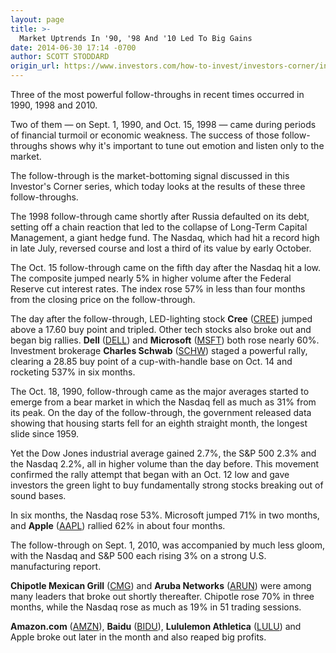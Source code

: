 ```yaml
---
layout: page
title: >-
  Market Uptrends In '90, '98 And '10 Led To Big Gains
date: 2014-06-30 17:14 -0700
author: SCOTT STODDARD
origin_url: https://www.investors.com/how-to-invest/investors-corner/investors-prepared-for-follow-throughs-reap-biggest-gains/
---
```


Three of the most powerful follow-throughs in recent times occurred in 1990, 1998 and 2010.

Two of them — on Sept. 1, 1990, and Oct. 15, 1998 — came during periods of financial turmoil or economic weakness. The success of those follow-throughs shows why it's important to tune out emotion and listen only to the market.

The follow-through is the market-bottoming signal discussed in this Investor's Corner series, which today looks at the results of these three follow-throughs.

The 1998 follow-through came shortly after Russia defaulted on its debt, setting off a chain reaction that led to the collapse of Long-Term Capital Management, a giant hedge fund. The Nasdaq, which had hit a record high in late July, reversed course and lost a third of its value by early October.

The Oct. 15 follow-through came on the fifth day after the Nasdaq hit a low. The composite jumped nearly 5% in higher volume after the Federal Reserve cut interest rates. The index rose 57% in less than four months from the closing price on the follow-through.

The day after the follow-through, LED-lighting stock **Cree** ([CREE](https://research.investors.com/quote.aspx?symbol=CREE)) jumped above a 17.60 buy point and tripled. Other tech stocks also broke out and began big rallies. **Dell** ([DELL](https://research.investors.com/quote.aspx?symbol=DELL)) and **Microsoft** ([MSFT](https://research.investors.com/quote.aspx?symbol=MSFT)) both rose nearly 60%. Investment brokerage **Charles Schwab** ([SCHW](https://research.investors.com/quote.aspx?symbol=SCHW)) staged a powerful rally, clearing a 28.85 buy point of a cup-with-handle base on Oct. 14 and rocketing 537% in six months.

The Oct. 18, 1990, follow-through came as the major averages started to emerge from a bear market in which the Nasdaq fell as much as 31% from its peak. On the day of the follow-through, the government released data showing that housing starts fell for an eighth straight month, the longest slide since 1959.

Yet the Dow Jones industrial average gained 2.7%, the S&P 500 2.3% and the Nasdaq 2.2%, all in higher volume than the day before. This movement confirmed the rally attempt that began with an Oct. 12 low and gave investors the green light to buy fundamentally strong stocks breaking out of sound bases.

In six months, the Nasdaq rose 53%. Microsoft jumped 71% in two months, and **Apple** ([AAPL](https://research.investors.com/quote.aspx?symbol=AAPL)) rallied 62% in about four months.

The follow-through on Sept. 1, 2010, was accompanied by much less gloom, with the Nasdaq and S&P 500 each rising 3% on a strong U.S. manufacturing report.

**Chipotle Mexican Grill** ([CMG](https://research.investors.com/quote.aspx?symbol=CMG)) and **Aruba Networks** ([ARUN](https://research.investors.com/quote.aspx?symbol=ARUN)) were among many leaders that broke out shortly thereafter. Chipotle rose 70% in three months, while the Nasdaq rose as much as 19% in 51 trading sessions.

**Amazon.com** ([AMZN](https://research.investors.com/quote.aspx?symbol=AMZN)), **Baidu** ([BIDU](https://research.investors.com/quote.aspx?symbol=BIDU)), **Lululemon Athletica** ([LULU](https://research.investors.com/quote.aspx?symbol=LULU)) and Apple broke out later in the month and also reaped big profits.
